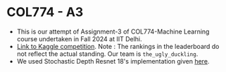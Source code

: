 # COL774 - A3
- This is our attempt of Assignment-3 of COL774-Machine Learning course undertaken in Fall 2024 at IIT Delhi.
- [Link to Kaggle competition](https://www.kaggle.com/competitions/col-774-a-3/overview). Note : The rankings in the leaderboard do not reflect the actual standing. Our team is ```the_ugly_duckling```.
- We used Stochastic Depth Resnet 18's implementation given [here](https://github.com/weiaicunzai/pytorch-cifar100).
